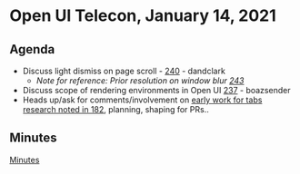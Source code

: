 # Open UI Telecon, January 14, 2021

## Agenda
* Discuss light dismiss on page scroll - [240](https://github.com/WICG/open-ui/issues/240) - dandclark
    * *Note for reference: Prior resolution on window blur [243](https://github.com/WICG/open-ui/issues/241#issuecomment-747673792)*
* Discuss scope of rendering environments in Open UI
  [237](https://github.com/WICG/open-ui/issues/237) - boazsender
* Heads up/ask for comments/involvement on [early work for tabs research noted in 182](https://github.com/WICG/open-ui/issues/182#issuecomment-754155769), planning, shaping for PRs.. 

## Minutes
[Minutes](https://www.w3.org/2021/01/14-openui-minutes.html)
